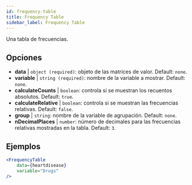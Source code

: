 ```yaml
---
id: frequency-table
title: Frequency Table
sidebar_label: Frequency Table
---
```


Una tabla de frecuencias.

## Opciones

* __data__ | `object (required)`: objeto de las matrices de valor. Default: `none`.
* __variable__ | `string (required)`: nombre de la variable a mostrar. Default: `none`.
* __calculateCounts__ | `boolean`: controla si se muestran los recuentos absolutos. Default: `true`.
* __calculateRelative__ | `boolean`: controla si se muestran las frecuencias relativas. Default: `false`.
* __group__ | `string`: nombre de la variable de agrupación. Default: `none`.
* __nDecimalPlaces__ | `number`: número de decimales para las frecuencias relativas mostradas en la tabla. Default: `3`.


## Ejemplos

```jsx live
<FrequencyTable
    data={heartdisease} 
    variable="Drugs"
/>
```
